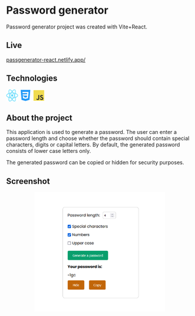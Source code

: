 # Password generator

Password generator project was created with Vite+React.

## Live

<a href = 'passgenerator-react.netlify.app/'>passgenerator-react.netlify.app/</a>

## Technologies

<p align="left">
<a href="https://react.dev/"><img src="./src/img/React-icon.png" style="width:32px; height:32px;" alt="React icon"></a>
<a href="https://developer.mozilla.org/en-US/docs/Web/CSS?retiredLocale=pl"><img src="./src/img/css3_icon.svg" style="width:32px; height:32px;" alt="Css icon"></a>
<a href="https://developer.mozilla.org/en-US/docs/Web/JavaScript"><img src="./src/img/js_icon.svg" style="width:32px; height:32px;" alt="JS icon"></a>

## About the project

This application is used to generate a password. The user can enter a password length and choose whether the password should contain special characters, digits or capital letters. By default, the generated password consists of lower case letters only.

The generated password can be copied or hidden for security purposes.

## Screenshot

  <p align="center">
  <img src="./src//img/pass_generator.PNG" width= "70%" height= "70%" alt="Main app screenshot">
  </p>

